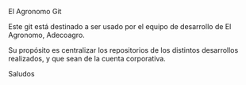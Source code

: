 El Agronomo Git

Este git está destinado a ser usado por el equipo de desarrollo de El Agronomo, Adecoagro.

Su propósito es centralizar los repositorios de los distintos desarrollos realizados, y que sean de la cuenta corporativa.

Saludos
